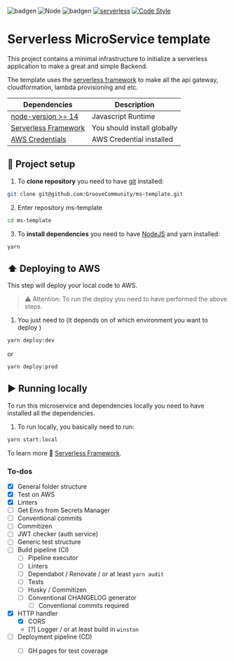 
![badgen](https://badgen.net/badge/built%20with/love/red)
![Node](https://img.shields.io/badge/-Node.js-5B9856?style=flat&logoColor=fff&logo=node.js)
![badgen](https://badgen.net/badge/built%20with/typescript/blue)
[![serverless](https://camo.githubusercontent.com/547c6da94c16fedb1aa60c9efda858282e22834f/687474703a2f2f7075626c69632e7365727665726c6573732e636f6d2f6261646765732f76332e737667)](http://www.serverless.com)
[![Code Style](https://badgen.net/badge/code%20style/airbnb/ff5a5f?icon=airbnb)](https://github.com/airbnb/javascript)

# Serverless MicroService template

This project contains a minimal infrastructure to initialize a serverless application to make a great and simple Backend.

The template uses the [serverless framework](http://www.serverless.com) to make all the api gateway, cloudformation, lambda provisioning and etc.

| Dependencies                                 | Description               |  
| -------------------------------------------- | ------------------------- |  
| [node-version >= 14](https://nodejs.org/en/) | Javascript Runtime        | 
| [Serverless Framework](http://www.serverless.com) | You should install globally| 
| [AWS Credentials](https://docs.aws.amazon.com/cli/latest/userguide/cli-configure-files.html) | AWS Credential installed| 


## <a name="project-setup"></a> 🔨 Project setup

1. To **clone repository** you need to have [git](https://git-scm.com/downloads) installed:

```bash
git clone git@github.com:GrooveCommunity/ms-template.git
```

2. Enter repository ms-template

```bash
cd ms-template
```

3. To **install dependencies** you need to have [NodeJS](https://nodejs.org/en/) and yarn installed:

```bash
yarn 
```

## <a name="deploying-locally"></a> ⬆️ Deploying to AWS

This step will deploy your local code to AWS.

> :warning: Attention: To run the deploy you need to have performed the above steps.

1. You just need to (it depends on of which environment you want to deploy )

```bash
yarn deploy:dev 
```
or
```bash
yarn deploy:prod 
```

## <a name="running-locally"></a> ▶️ Running locally

To run this microservice and dependencies locally you need to have installed all the dependencies.

1. To run locally, you basically need to run:

```bash
yarn start:local
```

To learn more 💪 [Serverless Framework](https://serverless.com/framework/docs).


### To-dos

- [x] General folder structure
- [x] Test on AWS  
- [x] Linters
- [ ] Get Envs from Secrets Manager
- [ ] Conventional commits
- [ ] Commitizen
- [ ] JWT checker (auth service)  
- [ ] Generic test structure
- [ ] Build pipeline (CI)
    - [ ] Pipeline executor
    - [ ] Linters
    - [ ] Dependabot / Renovate / or at least `yarn audit`
    - [ ] Tests
    - [ ] Husky / Commitizen
    - [ ] Conventional CHANGELOG generator
        - [ ] Conventional commits required
- [x] HTTP handler
    - [x] CORS
    - [?] Logger / or at least build in `winston`
- [ ] Deployment pipeline (CD)
    - [ ] GH pages for test coverage




 
